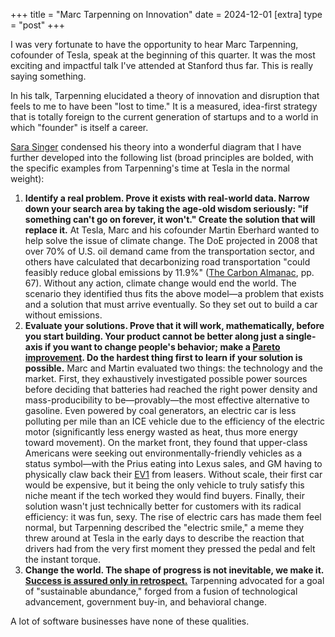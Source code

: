 +++
title = "Marc Tarpenning on Innovation"
date = 2024-12-01
[extra]
type = "post"
+++

I was very fortunate to have the opportunity to hear Marc Tarpenning,
cofounder of Tesla, speak at the beginning of this quarter. It was the
most exciting and impactful talk I've attended at Stanford thus far.
This is really saying something.

<!-- more -->

In his talk, Tarpenning elucidated a theory of innovation and disruption
that feels to me to have been "lost to time." It is a measured,
idea-first strategy that is totally foreign to the current generation of
startups and to a world in which "founder" is itself a career.

[Sara Singer] condensed his theory into a wonderful diagram that I have
further developed into the following list (broad principles are bolded,
with the specific examples from Tarpenning's time at Tesla in the normal
weight):

1. **Identify a real problem. Prove it exists with real-world data.
   Narrow down your search area by taking the age-old wisdom seriously:
   "if something can't go on forever, it won't." Create the solution
   that will replace it.** At Tesla, Marc and his cofounder Martin
   Eberhard wanted to help solve the issue of climate change. The DoE
   projected in 2008 that over 70% of U.S. oil demand came from
   the transportation sector, and others have calculated that
   decarbonizing road transportation "could feasibly reduce global
   emissions by 11.9%" ([The Carbon Almanac], pp. 67). Without any
   action, climate change would end the world. The scenario they
   identified thus fits the above model—a problem that exists and a
   solution that must arrive eventually. So they set out to build a car
   without emissions.
2. **Evaluate your solutions. Prove that it will work, mathematically,
   before you start building. Your product cannot be better along just a
   single-axis if you want to change people's behavior; make a [Pareto
   improvement]. Do the hardest thing first to learn if your solution is
   possible.** Marc and Martin evaluated two things: the technology and
   the market. First, they exhaustively investigated possible power
   sources before deciding that batteries had reached the right
   power density and mass-producibility to be—provably—the most
   effective alternative to gasoline. Even powered by coal generators,
   an electric car is less polluting per mile than an ICE vehicle due to
   the efficiency of the electric motor (significantly less energy
   wasted as heat, thus more energy toward movement). On the market
   front, they found that upper-class Americans were seeking out
   environmentally-friendly vehicles as a status symbol—with the Prius
   eating into Lexus sales, and GM having to physically claw back their
   [EV1] from leasers. Without scale, their first car would be
   expensive, but it being the only vehicle to truly satisfy this niche
   meant if the tech worked they would find buyers. Finally, their
   solution wasn't just technically better for customers with its
   radical efficiency: it was fun, sexy. The rise of electric cars has
   made them feel normal, but Tarpenning described the "electric smile,"
   a meme they threw around at Tesla in the early days to describe the
   reaction that drivers had from the very first moment they pressed the
   pedal and felt the instant torque.
3. **Change the world. The shape of progress is not inevitable, we make
   it. [Success is assured only in retrospect.][jobs]** Tarpenning
   advocated for a goal of "sustainable abundance," forged from a fusion
   of technological advancement, government buy-in, and behavioral
   change.

A lot of software businesses have none of these qualities.

[Sara Singer]: https://profiles.stanford.edu/sara-singer
[Pareto improvement]: https://en.wikipedia.org/wiki/Pareto_efficiency
[The Carbon Almanac]: https://thecarbonalmanac.org
[EV1]: https://en.wikipedia.org/wiki/General_Motors_EV1
[jobs]: https://youtu.be/UF8uR6Z6KLc?feature=shared&t=269
